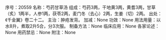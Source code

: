 序号：20559
名称：芍药甘草汤
组成：芍药3两，干地黄3两，黄耆3两，甘草（炙）1两半，人参1两，茯苓2两，麦门冬（去心）2两，生姜（切）2两。
出处：《千金翼》卷二十二。
主治：肿疮发背。
加减：None
功效：None
用法用量：以水8升，煮取2升5合，分3次服。
制备方法：None
临床应用：None
各家论述：None
用药禁忌：None
附注：None
